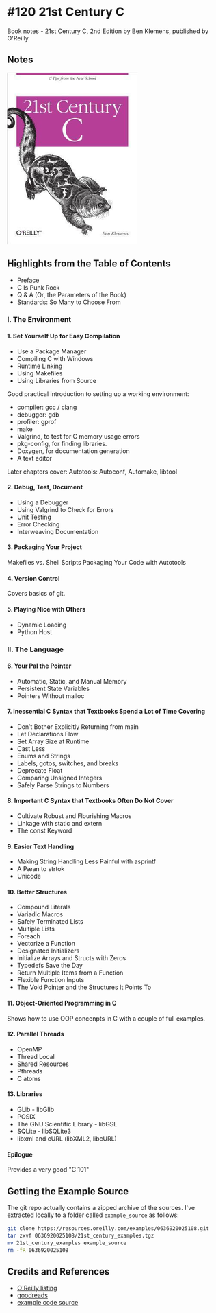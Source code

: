 # #120 21st Century C

Book notes - 21st Century C, 2nd Edition by Ben Klemens, published by O'Reilly

## Notes

[![cover](./assets/cover.jpg)](https://amzn.to/3Kek1Tp)

## Highlights from the Table of Contents

* Preface
* C Is Punk Rock
* Q & A (Or, the Parameters of the Book)
* Standards: So Many to Choose From

### I. The Environment

#### 1. Set Yourself Up for Easy Compilation

* Use a Package Manager
* Compiling C with Windows
* Runtime Linking
* Using Makefiles
* Using Libraries from Source

Good practical introduction to setting up a working environment:

* compiler: gcc / clang
* debugger: gdb
* profiler: gprof
* make
* Valgrind, to test for C memory usage errors
* pkg-config, for finding libraries.
* Doxygen, for documentation generation
* A text editor

Later chapters cover: Autotools: Autoconf, Automake, libtool

#### 2. Debug, Test, Document

* Using a Debugger
* Using Valgrind to Check for Errors
* Unit Testing
* Error Checking
* Interweaving Documentation

#### 3. Packaging Your Project

Makefiles vs. Shell Scripts
Packaging Your Code with Autotools

#### 4. Version Control

Covers basics of git.

#### 5. Playing Nice with Others

* Dynamic Loading
* Python Host

### II. The Language

#### 6. Your Pal the Pointer

* Automatic, Static, and Manual Memory
* Persistent State Variables
* Pointers Without malloc

#### 7. Inessential C Syntax that Textbooks Spend a Lot of Time Covering

* Don’t Bother Explicitly Returning from main
* Let Declarations Flow
* Set Array Size at Runtime
* Cast Less
* Enums and Strings
* Labels, gotos, switches, and breaks
* Deprecate Float
* Comparing Unsigned Integers
* Safely Parse Strings to Numbers

#### 8. Important C Syntax that Textbooks Often Do Not Cover

* Cultivate Robust and Flourishing Macros
* Linkage with static and extern
* The const Keyword

#### 9. Easier Text Handling

* Making String Handling Less Painful with asprintf
* A Pæan to strtok
* Unicode

#### 10. Better Structures

* Compound Literals
* Variadic Macros
* Safely Terminated Lists
* Multiple Lists
* Foreach
* Vectorize a Function
* Designated Initializers
* Initialize Arrays and Structs with Zeros
* Typedefs Save the Day
* Return Multiple Items from a Function
* Flexible Function Inputs
* The Void Pointer and the Structures It Points To

#### 11. Object-Oriented Programming in C

Shows how to use OOP concenpts in C with a couple of full examples.

#### 12. Parallel Threads

* OpenMP
* Thread Local
* Shared Resources
* Pthreads
* C atoms

#### 13. Libraries

* GLib - libGlib
* POSIX
* The GNU Scientific Library - libGSL
* SQLite - libSQLite3
* libxml and cURL (libXML2, libcURL)

#### Epilogue

Provides a very good "C 101"

## Getting the Example Source

The git repo actually contains a zipped archive of the sources.
I've extracted locally to a folder called `example_source` as follows:

```sh
git clone https://resources.oreilly.com/examples/0636920025108.git
tar zxvf 0636920025108/21st_century_examples.tgz
mv 21st_century_examples example_source
rm -fR 0636920025108
```

## Credits and References

* [O'Reilly listing](https://learning.oreilly.com/library/view/21st-century-c/9781491904428/)
* [goodreads](https://www.goodreads.com/book/show/17017525-21st-century-c)
* [example code source](https://resources.oreilly.com/examples/0636920025108/)
